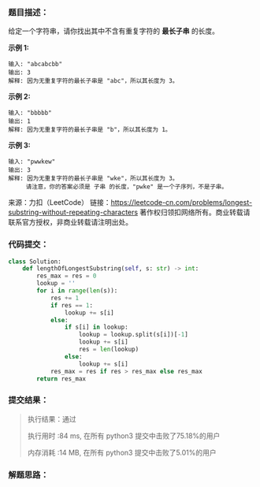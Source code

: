 ### 题目描述：

 给定一个字符串，请你找出其中不含有重复字符的 **最长子串** 的长度。 

 **示例 1:** 

```
输入: "abcabcbb"
输出: 3 
解释: 因为无重复字符的最长子串是 "abc"，所以其长度为 3。
```

 **示例 2:** 

```
输入: "bbbbb"
输出: 1
解释: 因为无重复字符的最长子串是 "b"，所以其长度为 1。
```

 **示例 3:** 

```
输入: "pwwkew"
输出: 3
解释: 因为无重复字符的最长子串是 "wke"，所以其长度为 3。
     请注意，你的答案必须是 子串 的长度，"pwke" 是一个子序列，不是子串。
```

来源：力扣（LeetCode）
链接：https://leetcode-cn.com/problems/longest-substring-without-repeating-characters
著作权归领扣网络所有。商业转载请联系官方授权，非商业转载请注明出处。

### 代码提交：

```python
class Solution:
    def lengthOfLongestSubstring(self, s: str) -> int:
        res_max = res = 0
        lookup = ''
        for i in range(len(s)):
            res += 1
            if res == 1:
                lookup += s[i]
            else:
                if s[i] in lookup:
                    lookup = lookup.split(s[i])[-1]
                    lookup += s[i]
                    res = len(lookup)
                else:
                    lookup += s[i]
            res_max = res if res > res_max else res_max
        return res_max
```

### 提交结果：

>执行结果：通过
>
>执行用时 :84 ms, 在所有 python3 提交中击败了75.18%的用户
>
>内存消耗 :14 MB, 在所有 python3 提交中击败了5.01%的用户

### 解题思路：

>
>
>